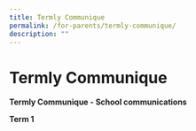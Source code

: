 ```yaml
---
title: Termly Communique
permalink: /for-parents/termly-communique/
description: ""
---
```

# **Termly Communique**

**Termly Communique - School communications**

**Term 1**



